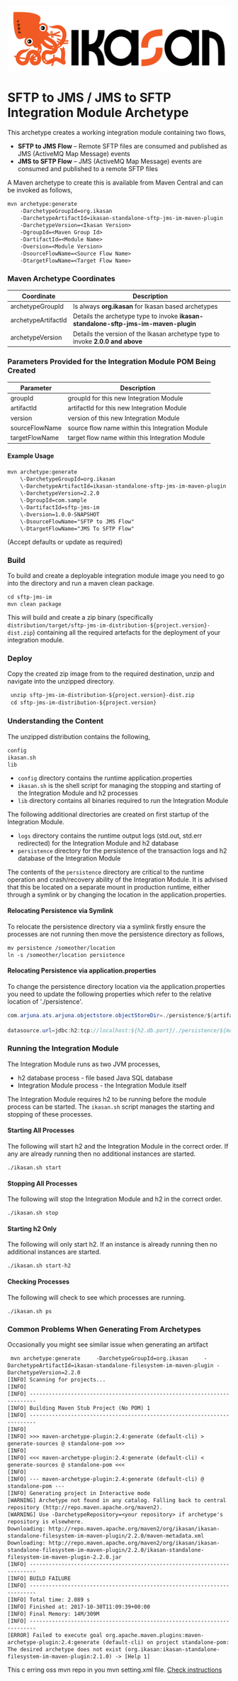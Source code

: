 ![Problem Domain](../../docs/quickstart-images/Ikasan-title-transparent.png)
# SFTP to JMS / JMS to SFTP Integration Module Archetype

This archetype creates a working integration module containing two flows,

- **SFTP to JMS Flow** – Remote SFTP files are consumed and published as JMS (ActiveMQ Map Message) events
- **JMS to SFTP Flow** – JMS (ActiveMQ Map Message) events are consumed and published to a remote SFTP files

A Maven archetype to create this is available from Maven Central and can be invoked as follows,

```
mvn archetype:generate     
    -DarchetypeGroupId=org.ikasan    
    -DarchetypeArtifactId=ikasan-standalone-sftp-jms-im-maven-plugin 
    -DarchetypeVersion=<Ikasan Version>    
    -DgroupId=<Maven Group Id>     
    -DartifactId=<Module Name>     
    -Dversion=<Module Version>     
    -DsourceFlowName=<Source Flow Name>     
    -DtargetFlowName=<Target Flow Name>
```


### Maven Archetype Coordinates

|Coordinate    | Description |
|--------------| ------------|
|archetypeGroupId| Is always **org.ikasan** for Ikasan based archetypes|
|archetypeArtifactId| Details the archetype type to invoke **ikasan-standalone-sftp-jms-im-maven-plugin**|
|archetypeVersion| Details the version of the Ikasan archetype type to invoke **2.0.0 and above**|

### Parameters Provided for the Integration Module POM Being Created

|Parameter    | Description |
|--------------| ------------|
|groupId| groupId for this new Integration Module|
|artifactId| artifactId for this new Integration Module|
|version| version of this new Integration Module|
|sourceFlowName| source flow name within this Integration Module|
|targetFlowName| target flow name within this Integration Module|


#### Example Usage

```
mvn archetype:generate     
    \-DarchetypeGroupId=org.ikasan     
    \-DarchetypeArtifactId=ikasan-standalone-sftp-jms-im-maven-plugin 
    \-DarchetypeVersion=2.2.0    
    \-DgroupId=com.sample     
    \-DartifactId=sftp-jms-im     
    \-Dversion=1.0.0-SNAPSHOT     
    \-DsourceFlowName="SFTP to JMS Flow" 
    \-DtargetFlowName="JMS To SFTP Flow"
```

(Accept defaults or update as required)

### Build
To build and create a deployable integration module image you need to go into the directory and run a maven clean package.

```
cd sftp-jms-im
mvn clean package 
```

This will build and create a zip binary (specifically ```distribution/target/sftp-jms-im-distribution-${project.version}-dist.zip```) containing all the required artefacts for the deployment of your integration module.

### Deploy
Copy the created zip image from to the required destination, unzip and navigate into the unzipped directory.
```xslt
 unzip sftp-jms-im-distribution-${project.version}-dist.zip
 cd sftp-jms-im-distribution-${project.version}
```

### Understanding the Content
The unzipped distribution contains the following,
```unix
config
ikasan.sh
lib
```
- ```config``` directory contains the runtime application.properties
- ```ikasan.sh``` is the shell script for managing the stopping and starting of the Integration Module and h2 processes
- ```lib``` directory contains all binaries required to run the Integration Module

The following additional directories are created on first startup of the Integration Module.
- ```logs``` directory contains the runtime output logs (std.out, std.err redirected) for the Integration Module and h2 database
- ```persistence``` directory for the persistence of the transaction logs and h2 database of the Integration Module

The contents of the  ```persistence``` directory are critical to the runtime operation and crash/recovery ability of the Integration Module. 
It is advised that this be located on a separate mount in production runtime, either through a symlink or by changing the location in the application.properties.

#### Relocating Persistence via Symlink
To relocate the persistence directory via a symlink firstly ensure the processes are not running then move the persistence directory as follows,
```shell
mv persistence /someother/location
ln -s /someother/location persistence
```
#### Relocating Persistence via application.properties
To change the persistence directory location via the application.properties you need to update the following properties which refer to the relative location of './persistence'.
```java
com.arjuna.ats.arjuna.objectstore.objectStoreDir=./persistence/${artifactId}-ObjectStore

datasource.url=jdbc:h2:tcp://localhost:${h2.db.port}/./persistence/${module.name}-db/esb;IFEXISTS=FALSE
```
 

### Running the Integration Module
The Integration Module runs as two JVM processes,

- h2 database process - file based Java SQL database
- Integration Module process - the Integration Module itself
 
The Integration Module requires h2 to be running before the module process can be started.
The ```ikasan.sh``` script manages the starting and stopping of these processes.

#### Starting All Processes
The following will start h2 and the Integration Module in the correct order. If any are already running then no additional instances are started. 
```
./ikasan.sh start
```

#### Stopping All Processes
The following will stop the Integration Module and h2 in the correct order.
```
./ikasan.sh stop
```

#### Starting h2 Only
The following will only start h2. If an instance is already running then no additional instances are started.
```
./ikasan.sh start-h2
```

#### Checking Processes
The following will check to see which processes are running.
```
./ikasan.sh ps
```


### Common Problems When Generating From Archetypes

Occasionally you might see similar issue when generating an artifact
``` 
 mvn archetype:generate     -DarchetypeGroupId=org.ikasan     -DarchetypeArtifactId=ikasan-standalone-filesystem-im-maven-plugin -DarchetypeVersion=2.2.0
[INFO] Scanning for projects...
[INFO]
[INFO] ------------------------------------------------------------------------
[INFO] Building Maven Stub Project (No POM) 1
[INFO] ------------------------------------------------------------------------
[INFO]
[INFO] >>> maven-archetype-plugin:2.4:generate (default-cli) > generate-sources @ standalone-pom >>>
[INFO]
[INFO] <<< maven-archetype-plugin:2.4:generate (default-cli) < generate-sources @ standalone-pom <<<
[INFO]
[INFO] --- maven-archetype-plugin:2.4:generate (default-cli) @ standalone-pom ---
[INFO] Generating project in Interactive mode
[WARNING] Archetype not found in any catalog. Falling back to central repository (http://repo.maven.apache.org/maven2).
[WARNING] Use -DarchetypeRepository=<your repository> if archetype's repository is elsewhere.
Downloading: http://repo.maven.apache.org/maven2/org/ikasan/ikasan-standalone-filesystem-im-maven-plugin/2.2.0/maven-metadata.xml
Downloading: http://repo.maven.apache.org/maven2/org/ikasan/ikasan-standalone-filesystem-im-maven-plugin/2.2.0/ikasan-standalone-filesystem-im-maven-plugin-2.2.0.jar
[INFO] ------------------------------------------------------------------------
[INFO] BUILD FAILURE
[INFO] ------------------------------------------------------------------------
[INFO] Total time: 2.089 s
[INFO] Finished at: 2017-10-30T11:09:39+00:00
[INFO] Final Memory: 14M/309M
[INFO] ------------------------------------------------------------------------
[ERROR] Failed to execute goal org.apache.maven.plugins:maven-archetype-plugin:2.4:generate (default-cli) on project standalone-pom: The desired archetype does not exist (org.ikasan:ikasan-standalone-filesystem-im-maven-plugin:2.1.0) -> [Help 1]
```

This c
erring oss mvn repo in you mvn setting.xml file. [Check instructions](#update-mvn-settings.xml) 
